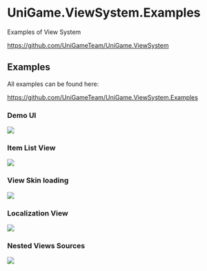 # UniGame.ViewSystem.Examples

Examples of View System

https://github.com/UniGameTeam/UniGame.ViewSystem

## Examples

All examples can be found here:

https://github.com/UniGameTeam/UniGame.ViewSystem.Examples

### Demo UI

![](https://github.com/UniGameTeam/UniGame.ViewSystem/blob/master/Editor/GitAssets/game-demo-ui.gif)

### Item List View

![](https://github.com/UniGameTeam/UniGame.UISystem/blob/master/Readme/Assets/ui_list_demo.gif)

### View Skin loading

![](https://github.com/UniGameTeam/UniGame.UISystem/blob/master/Readme/Assets/skins_views.gif)

### Localization View

![](https://github.com/UniGameTeam/UniGame.UISystem/blob/master/Readme/Assets/localization_example.gif)

### Nested Views Sources

![](https://github.com/UniGameTeam/UniGame.UISystem/blob/master/Readme/Assets/nested_sources.png)

